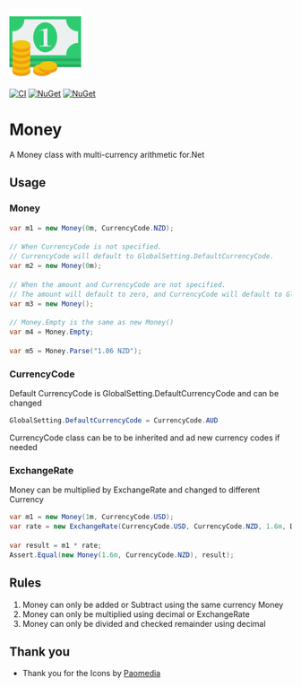 <img src="https://raw.githubusercontent.com/thudugala/Money/main/Screenshots/icon.png" width="128px"/>

[![CI](https://github.com/thudugala/Money/actions/workflows/dotnet.yml/badge.svg)](https://github.com/thudugala/Money/actions/workflows/dotnet.yml)
[![NuGet](https://img.shields.io/nuget/v/Thudugala.MultiCurrencyMoney.svg)](https://www.nuget.org/packages/Thudugala.MultiCurrencyMoney/) 
[![NuGet](https://img.shields.io/nuget/dt/Thudugala.MultiCurrencyMoney.svg)](https://www.nuget.org/packages/Thudugala.MultiCurrencyMoney/)

# Money
A Money class with multi-currency arithmetic for.Net

## Usage

### Money

```cs
var m1 = new Money(0m, CurrencyCode.NZD);

// When CurrencyCode is not specified.
// CurrencyCode will default to GlobalSetting.DefaultCurrencyCode.
var m2 = new Money(0m);

// When the amount and CurrencyCode are not specified.
// The amount will default to zero, and CurrencyCode will default to GlobalSetting.DefaultCurrencyCode.
var m3 = new Money();

// Money.Empty is the same as new Money()
var m4 = Money.Empty;

var m5 = Money.Parse("1.06 NZD");
```

### CurrencyCode

Default CurrencyCode is GlobalSetting.DefaultCurrencyCode and can be changed

```cs
GlobalSetting.DefaultCurrencyCode = CurrencyCode.AUD
```
CurrencyCode class can be to be inherited and ad new currency codes if needed

### ExchangeRate

Money can be multiplied by ExchangeRate and changed to different Currency

```cs
var m1 = new Money(1m, CurrencyCode.USD);
var rate = new ExchangeRate(CurrencyCode.USD, CurrencyCode.NZD, 1.6m, DateTime.Today);

var result = m1 * rate;
Assert.Equal(new Money(1.6m, CurrencyCode.NZD), result);
```

## Rules

1. Money can only be added or Subtract using the same currency Money
2. Money can only be multiplied using decimal or ExchangeRate
3. Money can only be divided and checked remainder using decimal

## Thank you
- Thank you for the Icons by [Paomedia](https://www.iconfinder.com/paomedia)
